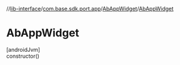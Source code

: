 //[lib-interface](../../../index.md)/[com.base.sdk.port.app](../index.md)/[AbAppWidget](index.md)/[AbAppWidget](-ab-app-widget.md)

# AbAppWidget

[androidJvm]\
constructor()
